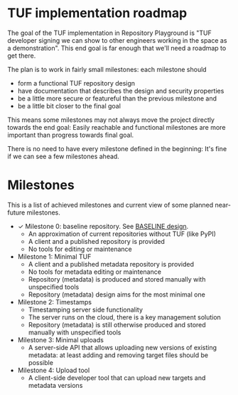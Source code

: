 # TUF implementation roadmap

The goal of the TUF implementation in Repository Playground is "TUF developer signing we can show to other engineers working in the space as a demonstration". This end goal is far enough that we'll need a roadmap to get there.

The plan is to work in fairly small milestones: each milestone should
* form a functional TUF repository design
* have documentation that describes the design and security properties
* be a little more secure or featureful than the previous milestone and 
* be a little bit closer to the final goal

This means some milestones may not always move the project directly towards the end goal: Easily reachable and functional milestones are more important than progress towards final goal.

There is no need to have every milestone defined in the beginning: It's fine if we can see a few milestones ahead.

# Milestones

This is a list of achieved milestones and current view of some planned near-future milestones.

* ✓ Milestone 0: baseline repository. See [BASELINE design](BASELINE.md).
  - An approximation of current repositories without TUF (like PyPI)
  - A client and a published repository is provided
  - No tools for editing or maintenance
* Milestone 1: Minimal TUF
  - A client and a published metadata repository is provided
  - No tools for metadata editing or maintenance
  - Repository (metadata) is produced and stored manually with unspecified tools
  - Repository (metadata) design aims for the most minimal one
* Milestone 2: Timestamps
  - Timestamping server side functionality
  - The server runs on the cloud, there is a key management solution
  - Repository (metadata) is still otherwise produced and stored manually with unspecified tools
* Milestone 3: Minimal uploads
  - A server-side API that allows uploading new versions of existing metadata: at least adding and removing target files should be possible
* Milestone 4: Upload tool
  - A client-side developer tool that can upload new targets and metadata versions

